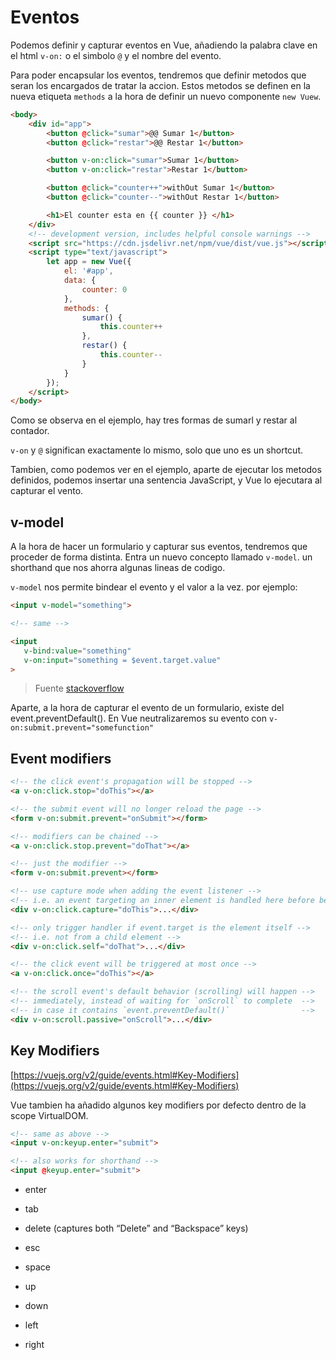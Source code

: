 # Eventos 

Podemos definir y capturar eventos en Vue, añadiendo la palabra clave en el html `v-on:` o el simbolo `@` y el nombre del evento.

Para poder encapsular los eventos, tendremos que definir metodos que seran los encargados de tratar la accion. Estos metodos se definen en la nueva etiqueta `methods` a la hora de definir un nuevo componente `new Vuew`.

```html
<body>
    <div id="app">
        <button @click="sumar">@@ Sumar 1</button>
        <button @click="restar">@@ Restar 1</button>

        <button v-on:click="sumar">Sumar 1</button>
        <button v-on:click="restar">Restar 1</button>

        <button @click="counter++">withOut Sumar 1</button>
        <button @click="counter--">withOut Restar 1</button>

        <h1>El counter esta en {{ counter }} </h1>
    </div>
    <!-- development version, includes helpful console warnings -->
    <script src="https://cdn.jsdelivr.net/npm/vue/dist/vue.js"></script>
    <script type="text/javascript">
        let app = new Vue({
            el: '#app',
            data: {
                counter: 0
            },
            methods: {
                sumar() {
                    this.counter++
                },
                restar() {
                    this.counter--
                }
            }
        });
    </script>
</body>
```

Como se observa en el ejemplo, hay tres formas de sumarl y restar al contador.

`v-on` y `@` significan exactamente lo mismo, solo que uno es un shortcut.

Tambien, como podemos ver en el ejemplo, aparte de ejecutar los metodos definidos, podemos insertar una sentencia JavaScript, y Vue lo ejecutara al capturar el vento.

## v-model

A la hora de hacer un formulario y capturar sus eventos, tendremos que proceder de forma distinta. Entra un nuevo concepto llamado `v-model`. un shorthand que nos ahorra algunas lineas de codigo.

`v-model` nos permite bindear el evento y el valor a la vez. por ejemplo:

``` html
<input v-model="something">

<!-- same -->

<input
   v-bind:value="something"
   v-on:input="something = $event.target.value"
>
```

> Fuente [stackoverflow](https://stackoverflow.com/questions/42260233/vue-js-difference-between-v-model-and-v-bind)

Aparte, a la hora de capturar el evento de un formulario, existe del event.preventDefault(). En Vue neutralizaremos su evento con `v-on:submit.prevent="somefunction"`

## Event modifiers

```html
<!-- the click event's propagation will be stopped -->
<a v-on:click.stop="doThis"></a>

<!-- the submit event will no longer reload the page -->
<form v-on:submit.prevent="onSubmit"></form>

<!-- modifiers can be chained -->
<a v-on:click.stop.prevent="doThat"></a>

<!-- just the modifier -->
<form v-on:submit.prevent></form>

<!-- use capture mode when adding the event listener -->
<!-- i.e. an event targeting an inner element is handled here before being handled by that element -->
<div v-on:click.capture="doThis">...</div>

<!-- only trigger handler if event.target is the element itself -->
<!-- i.e. not from a child element -->
<div v-on:click.self="doThat">...</div>

<!-- the click event will be triggered at most once -->
<a v-on:click.once="doThis"></a>

<!-- the scroll event's default behavior (scrolling) will happen -->
<!-- immediately, instead of waiting for `onScroll` to complete  -->
<!-- in case it contains `event.preventDefault()`                -->
<div v-on:scroll.passive="onScroll">...</div>
```

## Key  Modifiers

[https://vuejs.org/v2/guide/events.html#Key-Modifiers](https://vuejs.org/v2/guide/events.html#Key-Modifiers)

Vue tambien ha añadido algunos key modifiers por defecto dentro de la scope VirtualDOM.

```html
<!-- same as above -->
<input v-on:keyup.enter="submit">

<!-- also works for shorthand -->
<input @keyup.enter="submit">
```

- enter

- tab

- delete (captures both “Delete” and “Backspace” keys)

- esc

- space

- up

- down

- left

- right

